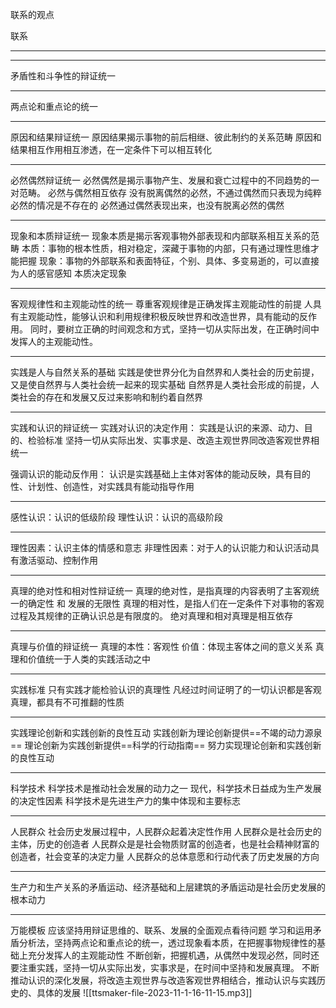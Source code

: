 联系的观点

联系

---



---

矛盾性和斗争性的辩证统一



---

两点论和重点论的统一




---

原因和结果辩证统一
原因结果揭示事物的前后相继、彼此制约的关系范畴
原因和结果相互作用相互渗透，在一定条件下可以相互转化

---

必然偶然辩证统一
必然偶然是揭示事物产生、发展和衰亡过程中的不同趋势的一对范畴。
必然与偶然相互依存
没有脱离偶然的必然，不通过偶然而只表现为纯粹必然的情况是不存在的
必然通过偶然表现出来，也没有脱离必然的偶然

--- 

现象和本质辩证统一
现象本质是揭示客观事物外部表现和内部联系相互关系的范畴
本质：事物的根本性质，相对稳定，深藏于事物的内部，只有通过理性思维才能把握
现象：事物的外部联系和表面特征，个别、具体、多变易逝的，可以直接为人的感官感知
本质决定现象

---

客观规律性和主观能动性的统一
尊重客观规律是正确发挥主观能动性的前提
人具有主观能动性，能够认识和利用规律积极反映世界和改造世界，具有能动的反作用。
同时，要树立正确的时间观念和方式，坚持一切从实际出发，在正确时间中发挥人的主观能动性。

---

实践是人与自然关系的基础
实践是使世界分化为自然界和人类社会的历史前提，又是使自然界与人类社会统一起来的现实基础
自然界是人类社会形成的前提，人类社会的存在和发展又反过来影响和制约着自然界

---

实践和认识的辩证统一
实践对认识的决定作用：
实践是认识的来源、动力、目的、检验标准
坚持一切从实际出发、实事求是、改造主观世界同改造客观世界相统一

强调认识的能动反作用：
认识是实践基础上主体对客体的能动反映，具有目的性、计划性、创造性，对实践具有能动指导作用

---

感性认识：认识的低级阶段
理性认识：认识的高级阶段

---

理性因素：认识主体的情感和意志
非理性因素：对于人的认识能力和认识活动具有激活驱动、控制作用

---

真理的绝对性和相对性辩证统一
真理的绝对性，是指真理的内容表明了主客观统一的确定性 和 发展的无限性
真理的相对性，是指人们在一定条件下对事物的客观过程及其规律的正确认识总是有限度的。
绝对真理和相对真理是相互依存

---

真理与价值的辩证统一
真理的本性：客观性
价值：体现主客体之间的意义关系
真理和价值统一于人类的实践活动之中

---

实践标准
只有实践才能检验认识的真理性
凡经过时间证明了的一切认识都是客观真理，都具有不可推翻的性质

---

实践理论创新和实践创新的良性互动
实践创新为理论创新提供==不竭的动力源泉==
理论创新为实践创新提供==科学的行动指南==
努力实现理论创新和实践创新的良性互动

---

科学技术
科学技术是推动社会发展的动力之一
现代，科学技术日益成为生产发展的决定性因素
科学技术是先进生产力的集中体现和主要标志

---

人民群众
社会历史发展过程中，人民群众起着决定性作用
人民群众是社会历史的主体，历史的创造者
人民群众是是社会物质财富的创造者，也是社会精神财富的创造者，社会变革的决定力量
人民群众的总体意愿和行动代表了历史发展的方向

---

生产力和生产关系的矛盾运动、经济基础和上层建筑的矛盾运动是社会历史发展的根本动力

---

万能模板
应该坚持用辩证思维的、联系、发展的全面观点看待问题
学习和运用矛盾分析法，坚持两点论和重点论的统一，透过现象看本质，在把握事物规律性的基础上充分发挥人的主观能动性
不断创新，把握机遇，从偶然中发现必然，同时还要注重实践，坚持一切从实际出发，实事求是，在时间中坚持和发展真理。
不断推动认识的深化发展，将改造主观世界与改造客观世界相结合，推动认识与实践历史的、具体的发展
![[ttsmaker-file-2023-11-1-16-11-15.mp3]]

